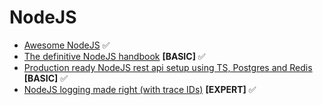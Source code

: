 # NodeJS

* [Awesome NodeJS](https://github.com/sindresorhus/awesome-nodejs) ✅
* [The definitive NodeJS handbook](https://www.freecodecamp.org/news/the-definitive-node-js-handbook-6912378afc6e/) **\[BASIC\]** ✅
* [Production ready NodeJS rest api setup using TS, Postgres and Redis](https://itnext.io/production-ready-node-js-rest-apis-setup-using-typescript-postgresql-and-redis-a9525871407) **\[BASIC\]** ✅
* [NodeJS logging made right \(with trace IDs\)](https://itnext.io/nodejs-logging-made-right-117a19e8b4ce) **\[EXPERT\]** ✅

